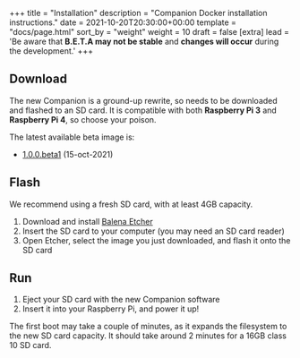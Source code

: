 +++
title = "Installation"
description = "Companion Docker installation instructions."
date = 2021-10-20T20:30:00+00:00
template = "docs/page.html"
sort_by = "weight"
weight = 10
draft = false
[extra]
lead = 'Be aware that <strong>B.E.T.A may not be stable</strong> and <strong>changes will occur</strong> during the development.'
+++
## Download

The new Companion is a ground-up rewrite, so needs to be downloaded and flashed to an SD card. 
It is compatible with both **Raspberry Pi 3** and **Raspberry Pi 4**, so choose your poison.

The latest available beta image is:
- [1.0.0.beta1](https://s3.amazonaws.com/downloads.bluerobotics.com/Pi/experimental/companion-docker-15-oct-2021-1.0.0-beta1.img.zip) (15-oct-2021)

## Flash

We recommend using a fresh SD card, with at least 4GB capacity.

1. Download and install [Balena Etcher](https://www.balena.io/etcher/)
1. Insert the SD card to your computer (you may need an SD card reader)
1. Open Etcher, select the image you just downloaded, and flash it onto the SD card

## Run

1. Eject your SD card with the new Companion software
1. Insert it into your Raspberry Pi, and power it up!

The first boot may take a couple of minutes, as it expands the filesystem to the new SD card capacity. It should take around 2 minutes for a 16GB class 10 SD card.

